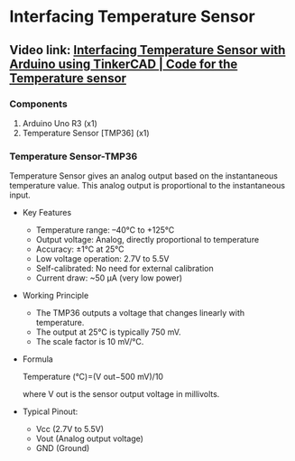 # Interfacing Temperature Sensor
## Video link: [Interfacing Temperature Sensor with Arduino using TinkerCAD | Code for the Temperature sensor](https://www.youtube.com/watch?v=1WqVoWjmkeE&list=PLWqnlHhsmcI4eBDLBtaZs16XZq0WL1SlP&index=5)

### Components
1. Arduino Uno R3 (x1)
2. Temperature Sensor [TMP36] (x1)

### Temperature Sensor-TMP36
Temperature Sensor gives an analog output based on the instantaneous temperature value. This analog output is proportional to the instantaneous input.

- Key Features
  - Temperature range: –40°C to +125°C
  - Output voltage: Analog, directly proportional to temperature
  - Accuracy: ±1°C at 25°C
  - Low voltage operation: 2.7V to 5.5V
  - Self-calibrated: No need for external calibration
  - Current draw: ~50 μA (very low power)

- Working Principle
  - The TMP36 outputs a voltage that changes linearly with temperature.
  - The output at 25°C is typically 750 mV.
  - The scale factor is 10 mV/°C.

 - Formula

   Temperature (°C)=(V out−500 mV)/10

   where V out is the sensor output voltage in millivolts.


- Typical Pinout:
  - Vcc (2.7V to 5.5V)
  - Vout (Analog output voltage)
  - GND (Ground)